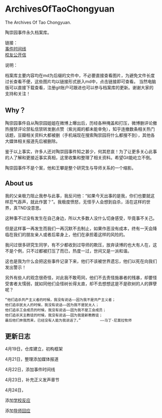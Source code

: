 # ArchivesOfTaoChongyuan
The Archives Of Tao Chongyuan. 

陶崇园事件永久档案库。 

链接：  
[事件时间线](1.事件跟踪/事件时间线.md)  
[校友公开信](4.正义发声/校友公开信.md)

说明： 

档案库主要内容均在md为后缀的文件中，不必要直接查看图片，为避免文件长度过长查看不便，这些图片均以链接形式嵌入md中，点击链接即可查看。
当然电脑版可以直接下载查看，注册git账户可跟进也可以参与档案库的更新。谢谢大家的支持和关注！

## Why？
陶崇园事件自从陶崇园姐姐在微博上曝出后，历经各种掩盖和打压，微博删评论撤热搜禁评论禁私信禁转发删点赞（紫光阁的都未能幸免），知乎连撤数条相关热门话题，豆瓣相关资料大都被删（手机端现在搜索陶崇园将什么都搜不到），其他各大媒体相关报道先后被删除。

鉴于以上事实，许多人还对陶崇园事件知之甚少，何其悲哀！为了让更多关心此事的人了解和更接近事实真相，这里收集和整理了相关资料。希望Git能屹立不倒。

陶崇园事件不是个案，他和王攀是整个研究生与导师关系的一个缩影。

## About us
我的父亲极力阻止我参与此事，我反问他：“如果今天出事的是我，你们也要就这样忍气吞声，就此作罢？”。我极度愤怒，无怪乎人会想到自杀，活在这样的世界，真TND没意思。

这种事不过没有发生在自己身边，所以大多数人没什么切身感受，毕竟事不关己。

但是这样事一再发生而我们一再沉默不去制止，如果作恶没有成本，终有一天会降临在我们的朋友亲人或者后辈身上，他们在承担着这样的风险的。

我问过很多研究生同学，有不少都收到过导师的欺压，放弃读博的也大有人在，这不是个例，只不过都被打压了而已，热度一过，世间又是一派和谐。

这也是我为什么会把这些事件记录下来，他们不该被世界遗忘，他们以死在向我们发出警示！

另外有些人的观念很奇怪，对此我不敢苟同，他们不去责怪施暴者的残暴，却要怪受害者太懦弱，就如同他们会怪树长得太直，却不去想想这是不是砍树的人的罪孽呢？

    “他们追杀共产主义者的时候，我没有说话——因为我不是共产主义者；
    他们追杀犹太人的时候，我没有说话——因为我不是犹太人；
    他们追杀工会成员的时候，我没有说话——因为我不是工会成员；
    他们追杀天主教徒的时候，我没有说话——因为我是新教教徒；
    最后他们奔我而来，已经没有人能为我说话了。”         ——马丁·尼莫拉牧师

## 更新日志
4月19日，仓库建立，初构框架

4月21日，整理添加媒体报道

4月22日，添加事件时间线

4月23日，补充正义发声章节

4月24日，

添加[学校反应](1.事件跟踪/学校反应.md)

添加[导师回应](1.事件跟踪/导师回应.md)

